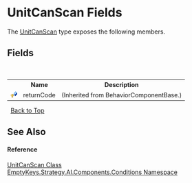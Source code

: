 # UnitCanScan Fields
 

The <a href="T_EmptyKeys_Strategy_AI_Components_Conditions_UnitCanScan">UnitCanScan</a> type exposes the following members.


## Fields
&nbsp;<table><tr><th></th><th>Name</th><th>Description</th></tr><tr><td>![Protected field](media/protfield.gif "Protected field")</td><td>returnCode</td><td> (Inherited from BehaviorComponentBase.)</td></tr></table>&nbsp;
<a href="#unitcanscan-fields">Back to Top</a>

## See Also


#### Reference
<a href="T_EmptyKeys_Strategy_AI_Components_Conditions_UnitCanScan">UnitCanScan Class</a><br /><a href="N_EmptyKeys_Strategy_AI_Components_Conditions">EmptyKeys.Strategy.AI.Components.Conditions Namespace</a><br />